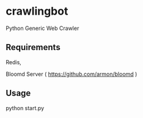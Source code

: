 # crawlingbot
Python Generic Web Crawler

## Requirements
Redis,

Bloomd Server ( https://github.com/armon/bloomd )

## Usage
python start.py
